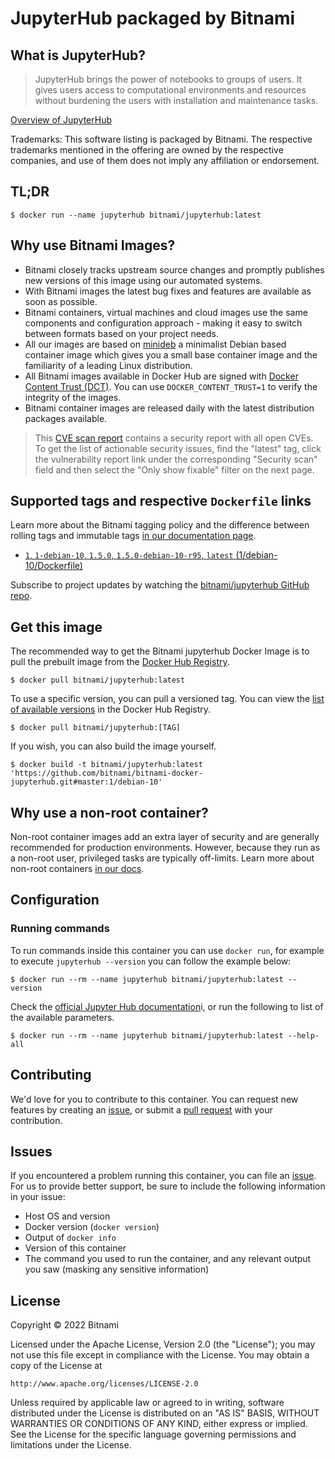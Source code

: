 # JupyterHub packaged by Bitnami

## What is JupyterHub?

> JupyterHub brings the power of notebooks to groups of users. It gives users access to computational environments and resources without burdening the users with installation and maintenance tasks.

[Overview of JupyterHub](https://jupyter.org/hub)

Trademarks: This software listing is packaged by Bitnami. The respective trademarks mentioned in the offering are owned by the respective companies, and use of them does not imply any affiliation or endorsement.

## TL;DR

```console
$ docker run --name jupyterhub bitnami/jupyterhub:latest
```

## Why use Bitnami Images?

* Bitnami closely tracks upstream source changes and promptly publishes new versions of this image using our automated systems.
* With Bitnami images the latest bug fixes and features are available as soon as possible.
* Bitnami containers, virtual machines and cloud images use the same components and configuration approach - making it easy to switch between formats based on your project needs.
* All our images are based on [minideb](https://github.com/bitnami/minideb) a minimalist Debian based container image which gives you a small base container image and the familiarity of a leading Linux distribution.
* All Bitnami images available in Docker Hub are signed with [Docker Content Trust (DCT)](https://docs.docker.com/engine/security/trust/content_trust/). You can use `DOCKER_CONTENT_TRUST=1` to verify the integrity of the images.
* Bitnami container images are released daily with the latest distribution packages available.


> This [CVE scan report](https://quay.io/repository/bitnami/jupyterhub?tab=tags) contains a security report with all open CVEs. To get the list of actionable security issues, find the "latest" tag, click the vulnerability report link under the corresponding "Security scan" field and then select the "Only show fixable" filter on the next page.

## Supported tags and respective `Dockerfile` links

Learn more about the Bitnami tagging policy and the difference between rolling tags and immutable tags [in our documentation page](https://docs.bitnami.com/tutorials/understand-rolling-tags-containers/).


* [`1`, `1-debian-10`, `1.5.0`, `1.5.0-debian-10-r95`, `latest` (1/debian-10/Dockerfile)](https://github.com/bitnami/bitnami-docker-jupyterhub/blob/1.5.0-debian-10-r95/1/debian-10/Dockerfile)

Subscribe to project updates by watching the [bitnami/jupyterhub GitHub repo](https://github.com/bitnami/bitnami-docker-jupyterhub).

## Get this image

The recommended way to get the Bitnami jupyterhub Docker Image is to pull the prebuilt image from the [Docker Hub Registry](https://hub.docker.com/r/bitnami/jupyterhub).

```console
$ docker pull bitnami/jupyterhub:latest
```

To use a specific version, you can pull a versioned tag. You can view the [list of available versions](https://hub.docker.com/r/bitnami/jupyterhub/tags/) in the Docker Hub Registry.

```console
$ docker pull bitnami/jupyterhub:[TAG]
```

If you wish, you can also build the image yourself.

```console
$ docker build -t bitnami/jupyterhub:latest 'https://github.com/bitnami/bitnami-docker-jupyterhub.git#master:1/debian-10'
```

## Why use a non-root container?

Non-root container images add an extra layer of security and are generally recommended for production environments. However, because they run as a non-root user, privileged tasks are typically off-limits. Learn more about non-root containers [in our docs](https://docs.bitnami.com/tutorials/work-with-non-root-containers/).

## Configuration

### Running commands

To run commands inside this container you can use `docker run`, for example to execute `jupyterhub --version` you can follow the example below:

```console
$ docker run --rm --name jupyterhub bitnami/jupyterhub:latest --version
```

Check the [official Jupyter Hub documentation](https://jupyterhub.readthedocs.io/en/stable/reference/config-reference.html)i, or run the following to list of the available parameters.

```console
$ docker run --rm --name jupyterhub bitnami/jupyterhub:latest --help-all
```




## Contributing

We'd love for you to contribute to this container. You can request new features by creating an [issue](https://github.com/bitnami/bitnami-docker-jupyterhub/issues), or submit a [pull request](https://github.com/bitnami/bitnami-docker-jupyterhub/pulls) with your contribution.

## Issues

If you encountered a problem running this container, you can file an [issue](https://github.com/bitnami/bitnami-docker-jupyterhub/issues/new). For us to provide better support, be sure to include the following information in your issue:

- Host OS and version
- Docker version (`docker version`)
- Output of `docker info`
- Version of this container
- The command you used to run the container, and any relevant output you saw (masking any sensitive information)

## License

Copyright &copy; 2022 Bitnami

Licensed under the Apache License, Version 2.0 (the "License");
you may not use this file except in compliance with the License.
You may obtain a copy of the License at

    http://www.apache.org/licenses/LICENSE-2.0

Unless required by applicable law or agreed to in writing, software
distributed under the License is distributed on an "AS IS" BASIS,
WITHOUT WARRANTIES OR CONDITIONS OF ANY KIND, either express or implied.
See the License for the specific language governing permissions and
limitations under the License.
